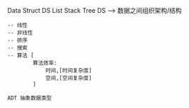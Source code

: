 Data Struct 
    DS
    List Stack Tree
DS --> 数据之间组织架构/结构


    -- 线性
    -- 非线性
    -- 排序
    -- 搜索
    -- 算法 [
            算法效率: 
                时间,[时间复杂度]
                空间,[空间复杂度]
            ]

    ADT 抽象数据类型
